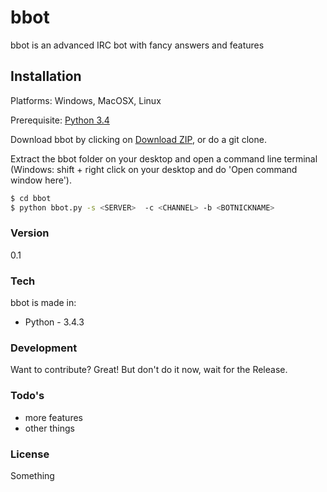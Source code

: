# bbot
bbot is an advanced IRC bot with fancy answers and features

## Installation
Platforms: Windows, MacOSX, Linux

Prerequisite: [Python 3.4](https://www.python.org/)

Download bbot by clicking on [Download ZIP](https://github.com/Djidiouf/bbot/archive/master.zip), or do a git clone.

Extract the bbot folder on your desktop and open a command line terminal (Windows: shift + right click on your desktop and do 'Open command window here').

```sh
$ cd bbot
$ python bbot.py -s <SERVER>  -c <CHANNEL> -b <BOTNICKNAME>
```

### Version
0.1

### Tech
bbot is made in:

* Python - 3.4.3

### Development
Want to contribute? Great! But don't do it now, wait for the Release.


### Todo's
* more features
* other things

### License
Something
